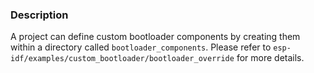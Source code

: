 ### Description
A project can define custom bootloader components by creating them within a directory called `bootloader_components`.
Please refer to `esp-idf/examples/custom_bootloader/bootloader_override` for more details.
